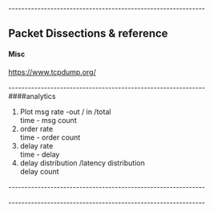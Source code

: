 -------------------------------------------------------------<br/>

## Packet Dissections & reference<br/>

#### Misc<br/>
https://www.tcpdump.org/<br/>


-------------------------------------------------------------<br/>
####analytics

1. Plot msg rate -out / in /total<br/>
  time - msg count<br/>
2. order rate <br/>
   time - order count<br/>
3. delay rate<br/>
   time - delay<br/>
4. delay distribution /latency distribution<br/>
   delay count<br/>
  

-------------------------------------------------------------<br/>


-------------------------------------------------------------<br/>